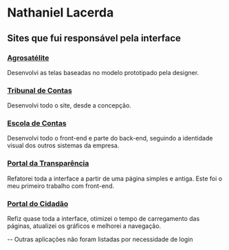# Nathaniel Lacerda

## Sites que fui responsável pela interface

### [Agrosatélite](https://agrosatelite.com.br/)
Desenvolvi as telas baseadas no modelo prototipado pela designer.

### [Tribunal de Contas](http://www.tce.ac.gov.br/)
Desenvolvi todo o site, desde a concepção.

### [Escola de Contas](http://sistemas.tce.ac.gov.br/escola/)
Desenvolvi todo o front-end e parte do back-end, seguindo a identidade visual dos outros sistemas da empresa.

### [Portal da Transparência](http://app.tce.ac.gov.br/transparencia/)
Refatorei toda a interface a partir de uma página simples e antiga. Este foi o meu primeiro trabalho com front-end.

### [Portal do Cidadão](http://app.tce.ac.gov.br/cidadao/)
Refiz quase toda a interface, otimizei o tempo de carregamento das páginas, atualizei os gráficos e melhorei a navegação.

--
Outras aplicações não foram listadas por necessidade de login
